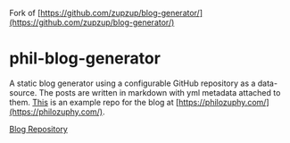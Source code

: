 Fork of [https://github.com/zupzup/blog-generator/](https://github.com/zupzup/blog-generator/)

# phil-blog-generator

A static blog generator using a configurable GitHub repository as a data-source. The posts are written in markdown with yml metadata attached to them. [This](https://github.com/zupzup/phil-blog) is an example repo for the blog at [https://philozuphy.com/](https://philozuphy.com/).


[Blog Repository](https://github.com/zupzup/phil-blog)

